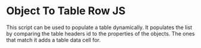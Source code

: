 Object To Table Row JS
=========================
This script can be used to populate a table dynamically. It populates the list by comparing the table headers id to the properties of the objects. The ones that match it adds a table data cell for.